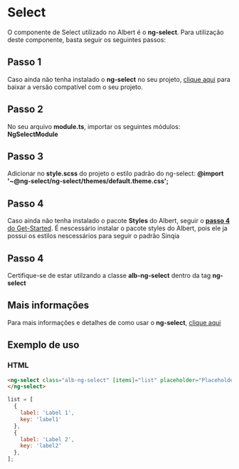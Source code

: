 # Select

O componente de Select utilizado no Albert é o **ng-select**. Para utilização deste componente, basta seguir os seguintes passos:

## Passo 1

Caso ainda não tenha instalado o **ng-select** no seu projeto, [clique aqui](https://www.npmjs.com/package/@ng-select/ng-select) para baixar a versão compatível com o seu projeto.

## Passo 2

No seu arquivo **module.ts**, importar os seguintes módulos: **NgSelectModule**

## Passo 3

Adicionar no **style.scss** do projeto o estilo padrão do ng-select: **@import '~@ng-select/ng-select/themes/default.theme.css';**

## Passo 4

Caso ainda não tenha instalado o pacote **Styles** do Albert, seguir o [**passo 4** do Get-Started](https://dev.sinqia.io/albert/docs/utils/get-started). É nescessário instalar o pacote styles do Albert, pois ele ja possui os estilos nescessários para seguir o padrão Sinqia

## Passo 4

Certifique-se de estar utilzando a classe **alb-ng-select** dentro da tag **ng-select**

## Mais informações

Para mais informações e detalhes de como usar o **ng-select**, [clique aqui](https://github.com/ng-select/ng-select)

## Exemplo de uso

### HTML

```html
<ng-select class="alb-ng-select" [items]="list" placeholder="Placeholder">
</ng-select>
```

```javascript
list = [
  {
    label: 'Label 1',
    key: 'label1'
  },
  {
    label: 'Label 2',
    key: 'label2'
  },
];
```
